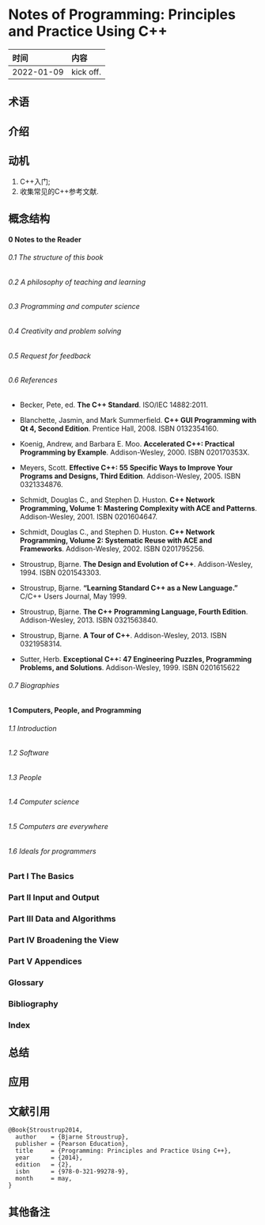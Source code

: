 # Notes of **Programming: Principles and Practice Using C++**


|时间|内容|
|:---|:---|
|2022-01-09|kick off.|

## 术语

<!-- 记录阅读过程中出现的关键字及其简单的解释. -->

## 介绍

<!-- 描述书籍阐述观点的来源、拟解决的关键性问题和采用的方法论等. -->

## 动机

<!-- 描述阅读书籍的动机, 要达到什么目的等. -->

1. C++入门;
2. 收集常见的C++参考文献.

## 概念结构

<!-- 描述书籍的行文结构, 核心主题和子主题的内容结构和关系. -->

#### 0 Notes to the Reader
###### 0.1 The structure of this book
###### 0.2 A philosophy of teaching and learning
###### 0.3 Programming and computer science
###### 0.4 Creativity and problem solving
###### 0.5 Request for feedback
###### 0.6 References

- Becker, Pete, ed. **The C++ Standard**. ISO/IEC 14882:2011.

- Blanchette, Jasmin, and Mark Summerfield. **C++ GUI Programming with Qt 4, Second Edition**. Prentice Hall, 2008. ISBN 0132354160.

- Koenig, Andrew, and Barbara E. Moo. **Accelerated C++: Practical Programming by Example**. Addison-Wesley, 2000. ISBN 020170353X.

- Meyers, Scott. **Effective C++: 55 Specific Ways to Improve Your Programs and Designs, Third Edition**. Addison-Wesley, 2005. ISBN 0321334876.

- Schmidt, Douglas C., and Stephen D. Huston. **C++ Network Programming, Volume 1: Mastering Complexity with ACE and Patterns**. Addison-Wesley, 2001. ISBN 0201604647.

- Schmidt, Douglas C., and Stephen D. Huston. **C++ Network Programming, Volume 2: Systematic Reuse with ACE and Frameworks**. Addison-Wesley, 2002. ISBN 0201795256.

- Stroustrup, Bjarne. **The Design and Evolution of C++**. Addison-Wesley, 1994. ISBN 0201543303.

- Stroustrup, Bjarne. **“Learning Standard C++ as a New Language.”** C/C++ Users Journal, May 1999.

- Stroustrup, Bjarne. **The C++ Programming Language, Fourth Edition**. Addison-Wesley, 2013. ISBN 0321563840.

- Stroustrup, Bjarne. **A Tour of C++**. Addison-Wesley, 2013. ISBN 0321958314.

- Sutter, Herb. **Exceptional C++: 47 Engineering Puzzles, Programming Problems, and Solutions**. Addison-Wesley, 1999. ISBN 0201615622

###### 0.7 Biographies

#### 1 Computers, People, and Programming
###### 1.1 Introduction
###### 1.2 Software
###### 1.3 People
###### 1.4 Computer science
###### 1.5 Computers are everywhere
###### 1.6 Ideals for programmers


### Part I The Basics
### Part II Input and Output
### Part III Data and Algorithms
### Part IV Broadening the View
### Part V Appendices


### Glossary
### Bibliography
### Index

## 总结

<!-- 概要记录书籍中如何解决关键性问题的. -->

## 应用

<!-- 记录如何使用书籍中方法论解决你自己的问题. -->

## 文献引用

<!-- 记录相关的和进一步阅读资料: 文献、网页链接等. -->

```
@Book{Stroustrup2014,
  author    = {Bjarne Stroustrup},
  publisher = {Pearson Education},
  title     = {Programming: Principles and Practice Using C++},
  year      = {2014},
  edition   = {2},
  isbn      = {978-0-321-99278-9},
  month     = may,
}

```

## 其他备注

